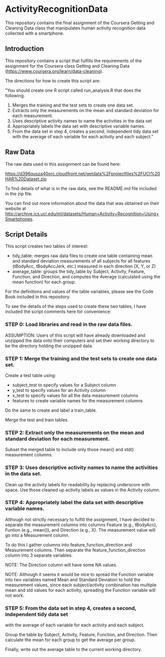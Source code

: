 # ActivityRecognitionData
This repository contains the final assignment of the Coursera Getting and Cleaning Data class that manipulates human activity recognition data collected with a smartphone.

## Introduction

This repository contains a script that fulfills the requirements of the assignment for the Coursera class Getting and Cleaning Data (https://www.coursera.org/learn/data-cleaning).

The directions for how to create this script are:

"You should create one R script called run_analysis.R that does the following.

1. Merges the training and the test sets to create one data set.
2. Extracts only the measurements on the mean and standard deviation for each measurement.
3. Uses descriptive activity names to name the activities in the data set
4. Appropriately labels the data set with descriptive variable names.
5. From the data set in step 4, creates a second, independent tidy data set with the average of each variable for each activity and each subject."


## Raw Data

The raw data used in this assignment can be found here:

https://d396qusza40orc.cloudfront.net/getdata%2Fprojectfiles%2FUCI%20HAR%20Dataset.zip

To find details of what is in the raw data, see the README.md file included in the zip file.

You can find out more information about the data that was obtained on their website at http://archive.ics.uci.edu/ml/datasets/Human+Activity+Recognition+Using+Smartphones.  


## Script Details

This script creates two tables of interest:

- tidy_table: merges raw data files to create one table containing mean and standard deviation measurements of all subjects for all features (tBodyAcc, tBodyAccJerk, etc.) measured in each direction (X, Y, or Z)
- average_table: groups the tidy_table by Subject, Activity, Feature, Function, and Direction, and computes the Average (calculated using the mean function) for each group.

For the definitions and values of the table variables, please see the Code Book included in this repository.

To see the details of the steps used to create these two tables, I have included the script comments here for convenience:

### STEP 0: Load libraries and read in the raw data files.
ASSUMPTION: Users of this script will have already downloaded and unzipped the data
onto their computers and set their working directory to be the directory holding
the unzipped data.

### STEP 1: Merge the training and the test sets to create one data set.
Create a test table using:

- subject_test to specify values for a Subject column
- y_test to specify values for an Activity column
- x_test to specify values for all the data measurement columns
- features to create variable names for the measurement columns

Do the same to create and label a train_table.

Merge the test and train tables.

### STEP 2: Extract only the measurements on the mean and standard deviation for each measurement.

Subset the merged table to include only those mean() and std() measurement columns.

### STEP 3: Uses descriptive activity names to name the activities in the data set.

Clean up the activity labels for readability by replacing underscore with space.
Use those cleaned up activity labels as values in the Activity column.

### STEP 4: Appropriately label the data set with descriptive variable names.

Although not strictly necessary to fulfill the assignment, I have decided to separate 
the measurement columns into columns Feature (e.g., tBodyAcc), Funtion (e.g., mean()),
and Direction (e.g., X).  The measurement value will go into a Measurement column.

To do this I gather columns into feature_function_direction and Measurement columns.
Then separate the feature_function_direction column into 3 separate variables.

NOTE: The Direction column will have some NA values.

NOTE: Although it seems it would be nice to spread the Function variable into two variables
named Mean and Standard Deviation to hold the measurement values, since each subject/activity
combination has multiple mean and std values for each activity, spreading the Function 
variable will not work.

### STEP 5: From the data set in step 4, creates a second, independent tidy data set
with the average of each variable for each activity and each subject.

Group the table by Subject, Activity, Feature, Function, and Direction.
Then calculate the mean for each group to get the average per group.

Finally, write out the average table to the current working directory.

